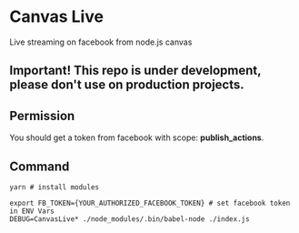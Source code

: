 # Canvas Live

Live streaming on facebook from node.js canvas

## Important! This repo is under development, please don't use on production projects.

## Permission

You should get a token from facebook with scope: __publish_actions__.

## Command

```shell
yarn # install modules

export FB_TOKEN={YOUR_AUTHORIZED_FACEBOOK_TOKEN} # set facebook token in ENV Vars
DEBUG=CanvasLive* ./node_modules/.bin/babel-node ./index.js
```
